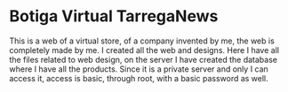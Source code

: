 # Botiga Virtual TarregaNews
This is a web of a virtual store, of a company invented by me, the web is completely made by me. 
I created all the web and designs. Here I have all the files related to web design, on the server I have created the database where I have all the products.
Since it is a private server and only I can access it, access is basic, through root, with a basic password as well.
